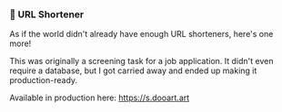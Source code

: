 ### 🤏 URL Shortener

As if the world didn't already have enough URL shorteners, here's one more!

This was originally a screening task for a job application. It didn't even require a database, but I got carried away and ended up making it production-ready.

Available in production here: https://s.dooart.art
